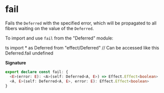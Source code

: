 # fail

Fails the `Deferred` with the specified error, which will be propagated to
all fibers waiting on the value of the `Deferred`.

To import and use `fail` from the "Deferred" module:

ts
import \* as Deferred from "effect/Deferred"
// Can be accessed like this
Deferred.fail
undefined

**Signature**

```ts
export declare const fail: {
  <E>(error: E): <A>(self: Deferred<A, E>) => Effect.Effect<boolean>
  <A, E>(self: Deferred<A, E>, error: E): Effect.Effect<boolean>
}
```
